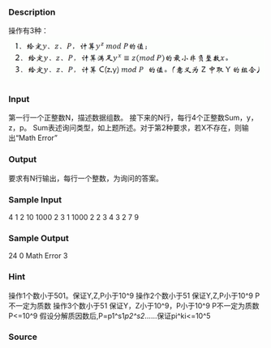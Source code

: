 
### Description
操作有3种：
 
![](/JudgeOnline/upload/201308/111.jpg)
### Input
第一行一个正整数N，描述数据组数。
接下来的N行，每行4个正整数Sum，y，z，p。
Sum表述询问类型，如上题所述。对于第2种要求，若X不存在，则输出“Math Error”
 
### Output
要求有N行输出，每行一个整数，为询问的答案。

### Sample Input
4
1 2 10 1000
2 3 1 1000
2 2 3 4 
3 2 7 9

### Sample Output
24
0
Math Error 
3

### Hint
操作1个数小于501。保证Y,Z,P小于10^9
操作2个数小于51 保证Y,Z,P小于10^9 P不一定为质数
操作3个数小于51 保证Y，Z小于10^9，P小于10^9
P不一定为质数
P<=10^9
假设分解质因数后,P=p1^s1*p2^s2*……保证pi^ki<=10^5

### Source
